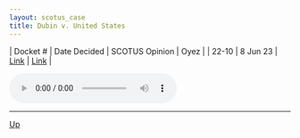 ```yaml
---
layout: scotus_case
title: Dubin v. United States
---
```


| Docket # | Date Decided | SCOTUS Opinion | Oyez |
| 22-10 | 8 Jun 23 | [Link](https://www.supremecourt.gov/opinions/22pdf/599us1r34_p86b.pdf) | [Link](https://www.oyez.org/cases/2022/22-10) |

<audio controls>
   <source src='./resources/22-10.mp3' type='audio/mpeg'>
</audio>

<object data='./resources/22-10.pdf' type='application/pdf'></object>

---

[Up](./README.md)